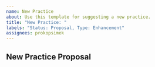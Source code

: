 ```yaml
---
name: New Practice
about: Use this template for suggesting a new practice.
title: "New Practice: "
labels: "Status: Proposal, Type: Enhancement"
assignees: prokopsimek
---
```


<!--- Provide a general summary of the practice in the Title above -->

## New Practice Proposal
<!--- Tell us how it should work -->
